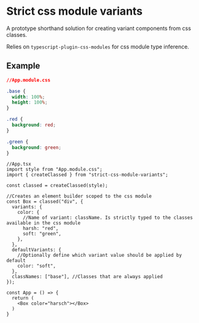 # Strict css module variants

A prototype shorthand solution for creating variant components from css
classes.

Relies on `typescript-plugin-css-modules` for css module type inference.

## Example

```css
//App.module.css

.base {
  width: 100%;
  height: 100%;
}

.red {
  background: red;
}

.green {
  background: green;
}
```

```tsx
//App.tsx
import style from "App.module.css";
import { createClassed } from "strict-css-module-variants";

const classed = createClassed(style);

//Creates an element builder scoped to the css module
const Box = classed("div", {
  variants: {
    color: {
      //Name of variant: className. Is strictly typed to the classes available in the css module
      harsh: "red",
      soft: "green",
    },
  },
  defaultVariants: {
    //Optionally define which variant value should be applied by default
    color: "soft",
  },
  classNames: ["base"], //Classes that are always applied
});

const App = () => {
  return (
    <Box color="harsch"></Box>
  )
}

```
